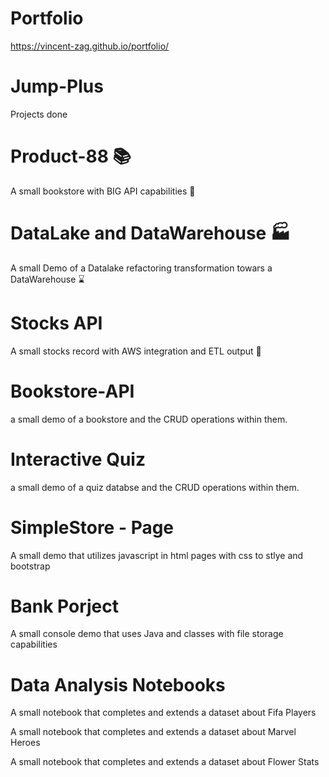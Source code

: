 # Portfolio
https://vincent-zag.github.io/portfolio/

# Jump-Plus
Projects done 

# Product-88 📚

A small bookstore with BIG API capabilities 🦾

# DataLake and DataWarehouse 🏭

A small Demo of a Datalake refactoring transformation towars a DataWarehouse ⌛

# Stocks API

A small stocks record with AWS integration and ETL output 💸

# Bookstore-API

a small demo of a bookstore and the CRUD operations within them.

# Interactive Quiz

a small demo of a quiz databse and the CRUD operations within them.

# SimpleStore - Page

A small demo that utilizes javascript in html pages with css to stlye and bootstrap

# Bank Porject

A small console demo that uses Java and classes with file storage capabilities

# Data Analysis Notebooks

A small notebook that completes and extends a dataset about Fifa Players

A small notebook that completes and extends a dataset about Marvel Heroes

A small notebook that completes and extends a dataset about Flower Stats





